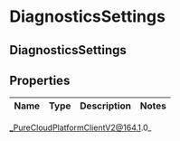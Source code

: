 # DiagnosticsSettings

## DiagnosticsSettings

## Properties

|Name | Type | Description | Notes|
|------------ | ------------- | ------------- | -------------|



_PureCloudPlatformClientV2@164.1.0_
